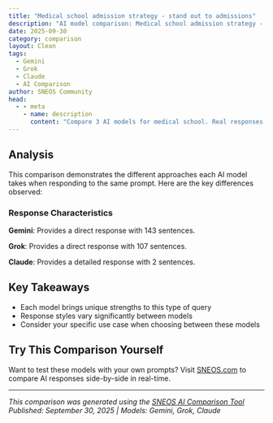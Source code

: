 ```yaml
---
title: "Medical school admission strategy - stand out to admissions"
description: "AI model comparison: Medical school admission strategy - stand out to admissions..."
date: 2025-09-30
category: comparison
layout: Clean
tags:
  - Gemini
  - Grok
  - Claude
  - AI Comparison
author: SNEOS Community
head:
  - - meta
    - name: description
      content: "Compare 3 AI models for medical school. Real responses from Gemini, Grok, Claude with detailed analysis."
---
```


<ChatComparison
  title="Medical school admission strategy - stand out to admissions"
  prompt="Medical school admission strategy - stand out to admissions"
  :responses='{"Gemini": "Okay, let\u0027s craft a strategy to help you stand out to medical school admissions committees. It\u0027s a competitive process, but a well-rounded and thoughtfully presented application can significantly increase your chances. We\u0027ll break this down into key areas:\n\n**I. The Foundation: Academics and MCAT**\n\n* **GPA:**\n * **Aim High:** Strive for the highest GPA possible in challenging science coursework (biology, chemistry, physics, math).\n * **Trend Matters:** A strong upward trend is viewed favorably. If you had a weaker start, show how you\u0027ve improved and mastered the material.\n * **Course Rigor:** Admissions committees prefer applicants who have taken challenging courses. Consider honors, AP, or dual enrollment courses in relevant subjects.\n * **Address Weaknesses:** If you have any weaknesses (e.g., a bad grade in a specific class), be prepared to explain it honestly and show what you learned from the experience and how you improved.\n* **MCAT:**\n * **Preparation is Key:** Dedicate ample time (3-6 months) to focused MCAT preparation. Use a variety of resources: prep courses (Kaplan, Princeton Review, Altius), practice tests (AAMC official materials are crucial), and review books.\n * **Understand Your Weaknesses:** Identify your weak areas through practice tests and targeted review. Focus on improving those areas.\n * **Simulate Test Conditions:** Take full-length practice exams under timed conditions to build stamina and test-taking strategies.\n * **Aim for Your Target Score:** Research the average MCAT scores for the schools you\u0027re interested in and set a realistic target.\n * **Retake Strategically:** If you don\u0027t achieve your target score, consider retaking the MCAT. Only retake if you are confident you can significantly improve your score. Admissions committees will see all your scores.\n\n**II. Experiences: The Heart of Your Application**\n\n* **Clinical Experience:**\n * **Direct Patient Interaction is Gold:** Seek opportunities that allow you to directly interact with patients. This demonstrates your understanding of the realities of healthcare.\n * **Examples:**\n * **Volunteering:** Hospitals, clinics, nursing homes, hospice, free clinics.\n * **Shadowing:** Physicians in various specialties (primary care, surgery, etc.). Shadowing demonstrates your understanding of the doctor\u0027s role.\n * **EMT/Paramedic:** Provides significant hands-on experience.\n * **Medical Scribe:** Documenting patient encounters for physicians.\n * **Certified Nursing Assistant (CNA):** Provides direct patient care.\n * **Phlebotomist:** Collecting blood samples.\n * **Depth over Breadth:** It\u0027s better to have fewer, more meaningful experiences with substantial hours than a lot of superficial experiences. Show sustained commitment.\n * **Reflection is Crucial:** Don\u0027t just list your activities. Reflect on what you learned from these experiences about patient care, the healthcare system, and yourself. How did these experiences shape your desire to become a doctor?\n* **Research Experience:**\n * **Demonstrates Scientific Thinking:** Research experience shows that you understand the scientific method, critical thinking, and data analysis.\n * **Find Opportunities:** Look for research labs at your university, medical schools, or research institutions. Contact professors or researchers whose work interests you.\n * **Get Involved:** Don\u0027t just be a lab assistant. Take initiative, ask questions, and try to get involved in all aspects of the research process (data collection, analysis, writing).\n * **Publications/Presentations:** If possible, aim to present your research at conferences or publish in peer-reviewed journals. This is a significant boost to your application.\n * **Basic Science or Clinical Research?** Both are valuable. Choose the type of research that interests you most.\n* **Volunteering (Non-Clinical):**\n * **Demonstrates Compassion and Service:** Shows that you care about your community and are willing to help others, even outside of a medical setting.\n * **Choose Something You\u0027re Passionate About:** Your enthusiasm will shine through.\n * **Examples:** Homeless shelters, food banks, tutoring, mentoring, environmental organizations, animal shelters.\n * **Leadership Roles:** Taking on leadership roles within volunteer organizations demonstrates responsibility and initiative.\n* **Leadership Experience:**\n * **Demonstrates Initiative and Responsibility:** Shows that you can lead and motivate others.\n * **Examples:** Leading a student organization, being a team captain, organizing a fundraising event, mentoring younger students.\n* **Other Meaningful Experiences:**\n * **Hobbies and Interests:** Don\u0027t be afraid to include activities that show your personality and interests outside of academics and medicine. This can make you more relatable.\n * **Travel:** Experiences abroad can demonstrate cultural awareness and adaptability.\n * **Artistic Pursuits:** Music, art, writing, etc., can show creativity and well-roundedness.\n\n**III. The Application: Telling Your Story**\n\n* **AMCAS/AACOMAS/TMDSAS Essay (Personal Statement):**\n * **Tell Your Story:** This is your opportunity to explain *why* you want to be a doctor. What experiences have led you to this decision? What are your motivations?\n * **Be Authentic and Genuine:** Admissions committees can spot insincerity. Write from the heart and be true to yourself.\n * **Show, Don\u0027t Tell:** Use vivid examples and anecdotes to illustrate your points. Instead of saying \u0022I am compassionate,\u0022 describe a situation where you demonstrated compassion.\n * **Focus on Your Growth:** How have you grown and learned from your experiences? What challenges have you overcome?\n * **Connect the Dots:** Explain how your experiences have prepared you for the challenges of medical school and a career in medicine.\n * **Address Weaknesses (if necessary):** If you have any weaknesses in your application (e.g., a low grade, a gap in your resume), address them honestly and explain what you learned from the experience. Don\u0027t make excuses; focus on how you improved.\n * **Proofread Carefully:** Typos and grammatical errors can make a negative impression. Have multiple people review your essay.\n* **Secondary Essays:**\n * **Tailor to Each School:** Each school has its own unique mission and values. Research each school carefully and tailor your secondary essays to address their specific prompts and demonstrate why you are a good fit for their program.\n * **Be Specific:** Don\u0027t give generic answers. Refer to specific programs, research opportunities, or faculty members at the school that interest you.\n * **Answer the Question Directly:** Pay close attention to the wording of the prompt and answer the question directly.\n * **Proofread Carefully:** Again, typos and grammatical errors are unacceptable.\n* **Letters of Recommendation:**\n * **Choose Wisely:** Select recommenders who know you well and can speak to your strengths, abilities, and potential as a medical student. Ideally, choose professors who have taught you in science courses and physicians you have shadowed or worked with.\n * **Give Them Plenty of Time:** Ask for letters of recommendation well in advance of the deadline (at least 2 months).\n * **Provide Supporting Materials:** Give your recommenders a copy of your transcript, resume, personal statement, and a list of the schools you are applying to. This will help them write a more detailed and personalized letter.\n * **Waive Your Right to See the Letters:** This shows that you trust your recommenders.\n* **Activities Section:**\n * **Be Detailed:** Provide a clear and concise description of each activity, including your role, responsibilities, and accomplishments.\n * **Quantify Your Impact:** Use numbers to quantify your impact whenever possible (e.g., \u0022Raised $10,000 for the local food bank,\u0022 \u0022Tutored 20 students in math\u0022).\n * **Highlight Meaningful Experiences:** Focus on the activities that had the greatest impact on you and that demonstrate your commitment to medicine.\n\n**IV. The Interview: Showcasing Your Personality**\n\n* **Preparation is Essential:**\n * **Research the School:** Know the school\u0027s mission, values, curriculum, and research opportunities.\n * **Practice Answering Common Questions:** \u0022Why do you want to be a doctor?\u0022, \u0022Tell me about yourself,\u0022 \u0022What are your strengths and weaknesses?\u0022, \u0022What are your experiences with teamwork?\u0022, \u0022How do you handle stress?\u0022\n * **Prepare Questions to Ask the Interviewer:** This shows that you are interested in the school.\n * **Mock Interviews:** Practice with friends, family members, or career services professionals.\n* **During the Interview:**\n * **Be Professional:** Dress appropriately, arrive on time, and be polite and respectful to everyone you meet.\n * **Be Yourself:** Relax and be genuine. Let your personality shine through.\n * **Be Enthusiastic:** Show your passion for medicine and your interest in the school.\n * **Listen Carefully:** Pay attention to the interviewer\u0027s questions and answer them thoughtfully and completely.\n * **Be Honest:** Don\u0027t exaggerate or fabricate anything.\n * **Thank the Interviewer:** Send a thank-you note (email or handwritten) within 24 hours of the interview.\n* **Types of Interviews:**\n * **Traditional Interviews:** One-on-one interviews with faculty members or admissions committee members.\n * **Multiple Mini Interviews (MMIs):** A series of short, structured interviews that assess your communication skills, ethical reasoning, and problem-solving abilities.\n * **Group Interviews:** Interviews with a group of applicants.\n\n**V. Standing Out: The \u0022Wow\u0022 Factor**\n\n* **Unique Experiences:**\n * **Unusual Volunteer Work:** Something that showcases your unique personality and values.\n * **Significant Leadership Roles:** Beyond just being a member, leading initiatives.\n * **Global Experiences:** Working or volunteering in underserved areas internationally.\n * **Overcoming Significant Obstacles:** Demonstrates resilience and determination.\n* **Strong Writing Skills:** A well-written application is a must. Pay attention to grammar, clarity, and conciseness.\n* **Genuine Passion:** Let your passion for medicine shine through in your essays and interviews.\n* **Intellectual Curiosity:** Demonstrate a desire to learn and explore new ideas.\n* **Strong Communication Skills:** Be able to articulate your thoughts clearly and effectively.\n* **Empathy and Compassion:** Show that you care about others and are committed to serving your community.\n* **Resilience:** Demonstrate your ability to bounce back from setbacks and learn from your mistakes.\n* **Self-Awareness:** Understand your strengths and weaknesses and be able to articulate them.\n\n**VI. Key Takeaways for Standing Out**\n\n* **Start Early:** Don\u0027t wait until the last minute to prepare your application.\n* **Be Authentic:** Be true to yourself and let your personality shine through.\n* **Show, Don\u0027t Tell:** Use vivid examples and anecdotes to illustrate your points.\n* **Reflect on Your Experiences:** What did you learn from your experiences, and how have they shaped your desire to become a doctor?\n* **Tailor Your Application to Each School:** Research each school carefully and demonstrate why you are a good fit for their program.\n* **Proofread Carefully:** Typos and grammatical errors can make a negative impression.\n* **Seek Feedback:** Ask friends, family members, or career services professionals to review your application.\n* **Be Persistent:** The application process can be long and challenging. Don\u0027t give up!\n\n**VII. Things to Avoid**\n\n* **Clich\u00E9s:** Avoid overused phrases and clich\u00E9s.\n* **Generic Statements:** Be specific and provide details.\n* **Arrogance:** Be humble and respectful.\n* **Whining or Complaining:** Focus on the positive.\n* **Dishonesty:** Be truthful in all aspects of your application.\n* **Typos and Grammatical Errors:** Proofread carefully.\n\nBy following these strategies, you can create a compelling application that showcases your strengths, highlights your experiences, and demonstrates your passion for medicine. Good luck! Remember, it\u0027s a marathon, not a sprint. Stay focused, work hard, and believe in yourself.\n", "Grok": "Gaining admission to medical school is highly competitive, and standing out to admissions committees requires a strategic, well-rounded approach. Below are key strategies to help you craft a compelling application and differentiate yourself from other candidates:\n\n### 1. **Excel Academically**\n - **Maintain a Strong GPA**: A high GPA, especially in science courses (Biology, Chemistry, Physics, Math - BCPM), is crucial. Aim for a GPA of 3.7 or higher to remain competitive for top schools (though many schools look at holistic applications, so a lower GPA can be offset by other strengths).\n - **Ace the MCAT**: A strong MCAT score (above 510-515 for most competitive programs) can set you apart. Prepare thoroughly using resources like practice exams, tutoring, or prep courses (e.g., Kaplan, Princeton Review). Retake if necessary, but only if you\u2019re confident in improving significantly.\n - **Show Academic Curiosity**: Take challenging courses beyond the prerequisites, such as advanced biology, biochemistry, or research-focused classes, to demonstrate intellectual rigor.\n\n### 2. **Gain Meaningful Clinical Experience**\n - **Shadow Physicians**: Spend time shadowing doctors in different specialties to show you understand the realities of medicine. Aim for 50\u002B hours, and reflect on these experiences in your application essays or interviews.\n - **Volunteer in Healthcare Settings**: Work in hospitals, clinics, or underserved communities to demonstrate a commitment to patient care. Roles like medical scribe, EMT, or hospice volunteer can provide hands-on exposure.\n - **Highlight Patient Interaction**: Admissions committees value experiences where you\u2019ve interacted with patients and shown empathy. Be prepared to discuss specific examples.\n\n### 3. **Engage in Research**\n - **Participate in Research Projects**: Research experience, especially in biomedical or clinical fields, is highly valued, particularly for MD-PhD programs or research-heavy schools. Seek opportunities in university labs, summer programs, or internships.\n - **Aim for Publications or Presentations**: If possible, contribute to a publication, poster presentation, or conference. Even if not published, discuss the skills you gained (e.g., critical thinking, data analysis) in your application.\n - **Tie Research to Medicine**: Show how your research aligns with your medical aspirations, such as improving patient outcomes or advancing medical knowledge.\n\n### 4. **Demonstrate Leadership and Service**\n - **Take on Leadership Roles**: Lead a club, organize events, or spearhead initiatives (e.g., health outreach programs, fundraising for medical causes). Leadership shows you can take responsibility and inspire others\u2014key traits for a physician.\n - **Commit to Community Service**: Volunteer consistently in non-medical settings as well (e.g., tutoring, homeless shelters) to show a well-rounded commitment to helping others. Focus on depth over breadth\u2014long-term involvement in a few causes is better than short stints in many.\n - **Address Health Disparities**: If possible, work with underserved populations or advocate for healthcare equity. This demonstrates cultural competence and a commitment to social justice in medicine.\n\n### 5. **Craft a Compelling Personal Statement**\n - **Tell Your Unique Story**: Use your personal statement to explain why you want to be a doctor, weaving in personal experiences (e.g., a family member\u2019s illness, a transformative volunteer experience). Avoid generic statements\u2014be specific and authentic.\n - **Highlight Resilience or Growth**: If you\u2019ve overcome challenges (e.g., financial hardship, personal loss, academic struggles), show how these shaped your character and commitment to medicine.\n - **Get Feedback**: Have mentors, advisors, or peers review your essay for clarity, tone, and impact. Revise multiple times to ensure it\u2019s polished.\n\n### 6. **Secure Strong Letters of Recommendation**\n - **Choose Recommenders Wisely**: Select professors, physicians, or supervisors who know you well and can speak to your academic abilities, character, and suitability for medicine. At least one letter should ideally come from a science professor.\n - **Build Relationships Early**: Attend office hours, engage in class, or work closely with mentors so they can write detailed, personal letters.\n - **Provide Context**: Give recommenders a copy of your resume, personal statement, or a summary of your achievements to help them write a tailored letter.\n\n### 7. **Showcase Unique Extracurriculars**\n - **Pursue Passion Projects**: Engage in activities that reflect your personality or values, whether it\u2019s music, sports, art, or advocacy. These can make you memorable and show you\u2019re well-rounded.\n - **Tie Activities to Medicine**: Whenever possible, connect your extracurriculars to skills relevant to medicine (e.g., teamwork from sports, empathy from mentoring).\n - **Avoid Overloading**: Focus on a few meaningful activities rather than a long list of superficial involvements. Depth and impact matter more than quantity.\n\n### 8. **Prepare for Interviews**\n - **Practice Common Questions**: Be ready to discuss why you want to be a doctor, your strengths and weaknesses, ethical dilemmas, and current healthcare issues (e.g., access to care, physician burnout).\n - **Know Your Application**: Be able to elaborate on every detail in your application\u2014don\u2019t be caught off guard.\n - **Show Interpersonal Skills**: Demonstrate confidence, humility, and communication skills during interviews. Practice with mock interviews through your pre-med advisor or peers.\n - **Research the School**: Tailor your answers to show why you\u2019re a good fit for that specific program (e.g., their focus on research, community service, or global health).\n\n### 9. **Tailor Your School Selection and Application**\n - **Apply Broadly**: Apply to a mix of reach, target, and safety schools based on your GPA, MCAT, and the school\u2019s mission or focus.\n - **Align with School Missions**: Research each school\u2019s values (e.g., primary care, research, rural medicine) and emphasize how your goals align in secondary essays.\n - **Highlight Fit**: If a school emphasizes diversity or service, showcase related experiences. If they\u2019re research-heavy, emphasize your lab work.\n\n### 10. **Demonstrate Resilience and Adaptability**\n - **Address Weaknesses**: If you have gaps in your application (e.g., lower grades, limited clinical experience due to COVID-19), explain them honestly in essays or interviews, focusing on how you\u2019ve grown or adapted.\n - **Show Long-Term Commitment**: Consistency in pursuing medicine (e.g., sustained volunteering or shadowing over years) reassures admissions committees of your dedication.\n - **Stay Persistent**: If you don\u2019t get in on your first try, seek feedback, strengthen your application (e.g., post-bac programs, more experience), and reapply. Many successful applicants apply multiple times.\n\n### Additional Tips to Stand Out:\n- **Develop a Niche**: Focus on a specific area of interest (e.g., global health, medical technology, pediatrics) and build experiences around it to create a cohesive narrative.\n- **Leverage Unique Backgrounds**: If you\u2019re a non-traditional applicant (e.g., career changer, first-generation student), highlight how your diverse perspective enriches the medical field.\n- **Stay Current on Healthcare Issues**: Be informed about topics like healthcare policy, medical ethics, and technological advancements (e.g., AI in medicine) to discuss during interviews or essays.\n- **Network**: Connect with current medical students, alumni, or faculty at your target schools to learn insider tips and potentially gain advocates for your application.\n\n### Timeline for Preparation:\n- **Freshman/Sophomore Year**: Focus on GPA, start exploring clinical and volunteer opportunities, and build relationships with professors.\n- **Junior Year**: Deepen clinical/research experience, prepare for the MCAT, and identify recommenders.\n- **Senior Year/Application Cycle**: Finalize MCAT, draft personal statement, submit AMCAS/AACOMAS applications early (ideally by June), and prepare for interviews.\n\n### Final Note:\nAdmissions committees look for candidates who are not only academically prepared but also compassionate, resilient, and committed to the field. Be authentic\u2014don\u2019t just check boxes to impress. Reflect on why you want to be a physician and let that passion shine through every part of your application.\n\nIf you have specific aspects of your background or application you\u2019d like help with (e.g., essay ideas, addressing a low GPA), feel free to ask!", "Claude": "Here\u0027s a comprehensive strategy to stand out in medical school admissions:\n\n## Academic Excellence\n**GPA \u0026 MCAT**\n- Target 3.7\u002B GPA (especially in science courses)\n- Aim for 510\u002B MCAT score\n- Consider retaking if significantly below target schools\u0027 averages\n- Take challenging courses that demonstrate intellectual rigor\n\n## Clinical Experience (Essential)\n- **Physician shadowing**: 100\u002B hours across multiple specialties\n- **Direct patient care**: CNA, EMT, medical scribe, or hospital volunteer\n- **Longitudinal commitment**: Show sustained involvement, not just box-checking\n- **Diverse settings**: Primary care, specialty care, underserved populations\n\n## Research Experience\n- **Publication potential**: Aim for at least one publication or presentation\n- **Duration**: 1-2 years minimum in same lab/project\n- **Independence**: Take ownership of a project component\n- **Medical relevance**: Clinical or translational research preferred\n\n## Standout Differentiators\n\n### Unique Experiences\n- **Global health**: Medical missions or international research\n- **Healthcare innovation**: Medical device development, health tech\n- **Teaching**: Tutoring pre-med students or MCAT prep\n- **Healthcare policy**: Internships with health organizations\n- **Military service**: Shows leadership and service commitment\n\n### Leadership Roles\n- Student government, club president, team captain\n- Starting a health-related organization or initiative\n- Leading research teams or volunteer programs\n\n### Service \u0026 Community Impact\n- **Consistency**: Long-term commitment to causes\n- **Leadership**: Organizing events, training volunteers\n- **Measurable impact**: Quantify your contributions\n- **Underserved populations**: Demonstrates social consciousness\n\n## Personal Branding\n\n### Compelling Narrative\n- **Theme**: Develop a consistent story across all applications\n- **Growth**: Show how experiences shaped your medical calling\n- **Authenticity**: Be genuine about motivations and challenges\n- **Specificity**: Use concrete examples and details\n\n### Strong Letters of Recommendation\n- Physicians you\u0027ve worked with closely\n- Research mentors who know your work ethic\n- Professors from challenging courses\n- Non-medical references who can speak to character\n\n## Application Strategy\n\n### School Selection\n- **Broad range**: Reach, match, and safety schools\n- **Mission alignment**: Research each school\u0027s values and programs\n- **Geographic diversity**: Don\u0027t limit to one region\n- **Early decision**: Consider if you have a clear top choice\n\n### Interview Excellence\n- **Practice extensively**: Mock interviews with feedback\n- **Current events**: Stay informed about healthcare issues\n- **School-specific**: Research interviewers and programs\n- **Storytelling**: Prepare compelling anecdotes for common questions\n\n## Timeline Management\n- **Early preparation**: Start clinical experience and research sophomore year\n- **MCAT timing**: Allow for potential retake\n- **Application submission**: Submit primary applications early (June)\n- **Continuous improvement**: Use gap years productively if needed\n\n## Red Flag Avoidance\n- Don\u0027t just \u0022check boxes\u0022 - show genuine engagement\n- Avoid grade trends that show declining performance\n- Address any academic or personal setbacks honestly\n- Don\u0027t neglect non-medical interests entirely\n\n## Final Tips\n- **Authenticity over perfection**: Be genuine in your motivations\n- **Quality over quantity**: Deep involvement trumps many shallow activities\n- **Persistence**: Many successful applicants apply multiple cycles\n- **Professional guidance**: Consider working with experienced mentors\n\nThe key is creating a cohesive narrative that demonstrates your commitment to medicine through sustained, meaningful experiences rather than trying to be everything to everyone."}' 
  published-date="13:30"
/>

## Analysis

This comparison demonstrates the different approaches each AI model takes when responding to the same prompt. Here are the key differences observed:

### Response Characteristics

**Gemini**: Provides a direct response with 143 sentences. 

**Grok**: Provides a direct response with 107 sentences. 

**Claude**: Provides a detailed response with 2 sentences. 

## Key Takeaways

- Each model brings unique strengths to this type of query
- Response styles vary significantly between models
- Consider your specific use case when choosing between these models

## Try This Comparison Yourself

Want to test these models with your own prompts? Visit [SNEOS.com](https://sneos.com) to compare AI responses side-by-side in real-time.

---

*This comparison was generated using the [SNEOS AI Comparison Tool](https://sneos.com)*
*Published: September 30, 2025 | Models: Gemini, Grok, Claude*
